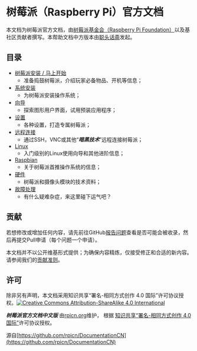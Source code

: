 # 树莓派（Raspberry Pi）官方文档

本文档为树莓派官方文档，由[树莓派基金会（Raspberry Pi Foundation）][1]以及基社区贡献者撰写。本帮助文档中方版本由[聪头话斋][2]发起。 

## 目录

*   [树莓派安装 / 马上开始][3] 
    *   准备捣鼓树莓派，介绍玩家必备物品、开机等信息；
*   [系统安装][4] 
    *   为树莓派安装操作系统；
*   [向导][5] 
    *   探索图形用户界面，试用预装应用程序；
*   [设置][6] 
    *   各种设置，打造专属树莓派；
*   [远程连接][7] 
    *   通过SSH，VNC或其他“***暗黑技术***”远程连接树莓派；
*   [Linux][8] 
    *   入门级别的Linux使用向导和其他进阶信息；
*   [Raspbian][9] 
    *   关于树莓派首推操作系统的信息；
*   [硬件][10] 
    *   树莓派和摄像头模块的技术资料；
*   [故障处理][11] 
    *   有什么疑难杂症，来这里碰下运气吧？

## 贡献

若想修改或增加任何内容，请先前往GitHub[报告问题][12]查看是否可能会被收录，然后再提交Pull申请（每个问题一个申请）。 

本文档并不以公开维基形式提供；为确保内容精炼，仅接受修正和合适的新内容。请参阅我们的[贡献准则][13]。

## 许可

除非另有声明，本文档采用知识共享“署名-相同方式创作 4.0 国际”许可协议授权。[![Creative Commons Attribution-ShareAlike 4.0 International][14]][15] 

***树莓派官方文档中文版*** 由[rpicn.org][16]维护， 根据 [知识共享“署名-相同方式创作 4.0 国际”][15]许可协议授权。 

源自[https://github.com/rpicn/DocumentationCN](https://github.com/rpicn/DocumentationCN)

 [1]: https://www.raspberrypi.org/
 [2]: https://alexlee.cn
 [3]: setup/README.md.11
 [4]: installation/README.md.14
 [5]: usage/README.md.4
 [6]: configuration/README.md.15
 [7]: remote-access/README.md.6
 [8]: linux/README.md.7
 [9]: raspbian/README.md.8
 [10]: hardware/README.md.9
 [11]: troubleshooting/README.md.10
 [12]: http://github.com/raspberrypi/documentation/issues
 [13]: CONTRIBUTING.md
 [14]: https://licensebuttons.net/l/by-sa/4.0/88x31.png
 [15]: http://creativecommons.org/licenses/by-sa/4.0/
 [16]: https://www.rpicn.org/
